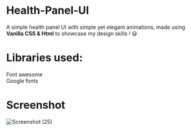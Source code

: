 # Health-Panel-UI
A simple health panel UI with simple yet elegant animations, made using **Vanilla CSS & Html** to showcase my design skills ! :smiley:

# Libraries used:
Font awesome <br />
Google fonts

# Screenshot

![Screenshot (25)](https://user-images.githubusercontent.com/50717968/83979773-68333e80-a92e-11ea-90ae-4cca2600d990.png)
